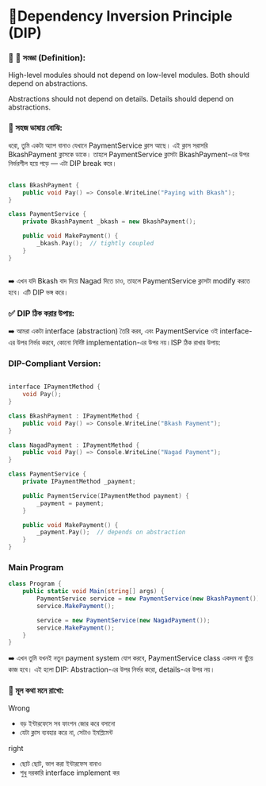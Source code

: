# 📘Dependency Inversion Principle (DIP)

### 📌 📌 সংজ্ঞা (Definition):

High-level modules should not depend on low-level modules. Both should depend on abstractions.

Abstractions should not depend on details. Details should depend on abstractions.

### 🎯 সহজ ভাষায় বোঝি:

ধরো, তুমি একটা অ্যাপ বানাও যেখানে PaymentService ক্লাস আছে।
এই ক্লাস সরাসরি BkashPayment ক্লাসকে ডাকে। তাহলে PaymentService ক্লাসটা BkashPayment-এর উপর নির্ভরশীল হয়ে পড়ে — এটা DIP break করে।

```cpp

class BkashPayment {
    public void Pay() => Console.WriteLine("Paying with Bkash");
}

class PaymentService {
    private BkashPayment _bkash = new BkashPayment();

    public void MakePayment() {
        _bkash.Pay();  // tightly coupled
    }
}



```

➡️ এখন যদি Bkash বাদ দিয়ে Nagad দিতে চাও, তাহলে PaymentService ক্লাসটা modify করতে হবে। এটি DIP ভঙ্গ করে।

### ✅ DIP ঠিক করার উপায়:

➡️ আমরা একটা interface (abstraction) তৈরি করব, এবং PaymentService ওই interface-এর উপর নির্ভর করবে, কোনো নির্দিষ্ট implementation-এর উপর নয়।ISP ঠিক রাখার উপায়:

### DIP-Compliant Version:

```cpp

interface IPaymentMethod {
    void Pay();
}

class BkashPayment : IPaymentMethod {
    public void Pay() => Console.WriteLine("Bkash Payment");
}

class NagadPayment : IPaymentMethod {
    public void Pay() => Console.WriteLine("Nagad Payment");
}

class PaymentService {
    private IPaymentMethod _payment;

    public PaymentService(IPaymentMethod payment) {
        _payment = payment;
    }

    public void MakePayment() {
        _payment.Pay();  // depends on abstraction
    }
}


```

### Main Program

```cs
class Program {
    public static void Main(string[] args) {
        PaymentService service = new PaymentService(new BkashPayment());
        service.MakePayment();

        service = new PaymentService(new NagadPayment());
        service.MakePayment();
    }
}

```

➡️ এখন তুমি যখনই নতুন payment system যোগ করবে, PaymentService class একদম না ছুঁয়ে কাজ হবে।
এই হলো DIP: Abstraction-এর উপর নির্ভর করো, details-এর উপর নয়।

### 🧠 মূল কথা মনে রাখো:

Wrong

- বড় ইন্টারফেসে সব ফাংশন জোর করে বসানো
- যেটা ক্লাস ব্যবহার করে না, সেটাও ইমপ্লিমেন্ট

right

- ছোট ছোট, ভাগ করা ইন্টারফেস বানাও
- শুধু দরকারি interface implement কর
